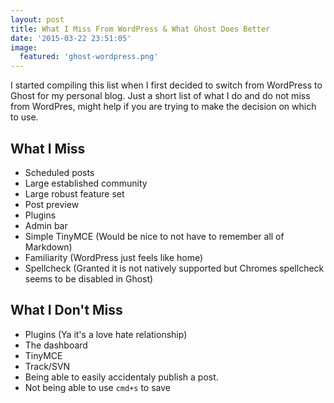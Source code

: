 ```yaml
---
layout: post
title: What I Miss From WordPress & What Ghost Does Better
date: '2015-03-22 23:51:05'
image:
  featured: 'ghost-wordpress.png'
---
```


I started compiling this list when I first decided to switch from WordPress to Ghost for my personal blog.  Just a short list of what I do and do not miss from WordPres, might help if you are trying to make the decision on which to use.

## What I Miss
- Scheduled posts
- Large established community
- Large robust feature set
- Post preview
- Plugins
- Admin bar
- Simple TinyMCE (Would be nice to not have to remember all of Markdown)
- Familiarity (WordPress just feels like home)
- Spellcheck (Granted it is not natively supported but Chromes spellcheck seems to be disabled in Ghost)

## What I Don't Miss
- Plugins (Ya it's a love hate relationship)
- The dashboard
- TinyMCE
- Track/SVN
- Being able to easily accidentaly publish a post.
- Not being able to use `cmd+s` to save